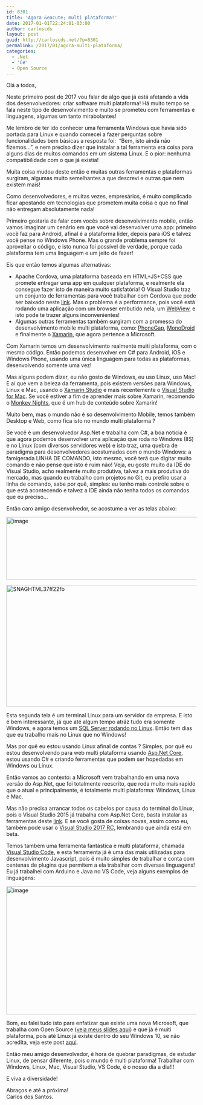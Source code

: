 ```yaml
---
id: 8301
title: 'Agora &eacute; multi plataforma!'
date: 2017-01-01T22:24:01-03:00
author: carloscds
layout: post
guid: http://carloscds.net/?p=8301
permalink: /2017/01/agora-multi-plataforma/
categories:
  - .Net
  - 'C#'
  - Open Source
---
```

Olá a todos,

Neste primeiro post de 2017 vou falar de algo que já está afetando a vida dos desenvolvedores: criar software multi plataforma! Há muito tempo se fala neste tipo de desenvolvimento e muito se prometeu com ferramentas e linguagens, algumas um tanto mirabolantes!

Me lembro de ter ido conhecer uma ferramenta Windows que havia sido portada para Linux e quando comecei a fazer perguntas sobre funcionalidades bem básicas a resposta foi:&#160; “Bem, isto ainda não fizemos…”, e nem preciso dizer que instalar a tal ferramenta era coisa para alguns dias de muitos comandos em um sistema Linux. E o pior: nenhuma compatibilidade com o que já existia! 

Muita coisa mudou deste então e muitas outras ferramentas e plataformas surgiram, algumas muito semelhantes a que descrevi e outras que nem existem mais!

Como desenvolvedores, e muitas vezes, empresários, é muito complicado ficar apostando em tecnologias que prometem muita coisa e que no final não entregam absolutamente nada!

Primeiro gostaria de falar com vocês sobre desenvolvimento mobile, então vamos imaginar um cenário em que você vai desenvolver uma app: primeiro você faz para Android, afinal é a plataforma líder, depois para iOS e talvez você pense no Windows Phone. Mas o grande problema sempre foi aproveitar o código, e isto nunca foi possível de verdade, porque cada plataforma tem uma linguagem e um jeito de fazer! 

Eis que então temos algumas alternativas: 

  * Apache Cordova, uma plataforma baseada em HTML+JS+CSS que promete entregar uma app em qualquer plataforma, e realmente ela consegue fazer isto de maneira muito satisfatória! O Visual Studio traz um conjunto de ferramentas para você trabalhar com Cordova que pode ser baixado neste [link](https://www.visualstudio.com/vs/cordova/). Mas o problema é a performance, pois você está rodando uma aplicação com um browser embutido nela, um [WebView](https://cordova.apache.org/docs/en/latest/guide/overview/), e isto pode te trazer alguns inconvenientes!&#160; 
  * Algumas outras ferramentas também surgiram com a promessa do desenvolvimento mobile multi plataforma, como: [PhoneGap](http://phonegap.com/getstarted/), [MonoDroid](http://www.monodevelop.com/archived/download/mono-for-android/) e finalmente o [Xamarin](https://www.xamarin.com/), que agora pertence a Microsoft.

Com Xamarin temos um desenvolvimento realmente muiti plataforma, com o mesmo código. Então podemos desenvolver em C# para Android, iOS e Windows Phone, usando uma única linguagem para todas as plataformas, desenvolvendo somente uma vez! 

Mas alguns podem dizer, eu não gosto de Windows, eu uso Linux, uso Mac! E aí que vem a beleza da ferramenta, pois existem versões para Windows, Linux e Mac, usando o [Xamarin Studio](https://www.xamarin.com/studio) e mais recentemente o [Visual Studio for Mac](https://www.visualstudio.com/vs/visual-studio-mac/). Se você estiver a fim de aprender mais sobre Xamarin, recomendo o [Monkey Nights](http://monkeyhub.com.br/), que é um hub de conteúdo sobre Xamarin!

Muito bem, mas o mundo não é so desenvolvimento Mobile, temos também Desktop e Web, como fica isto no mundo multi plataforma ?

Se você é um desenvolvedor Asp.Net e trabalha com C#, a boa notícia é que agora podemos desenvolver uma aplicação que roda no Windows (IIS) e no Linux (com diversos servidores web) e isto traz, uma quebra de paradigma para desenvolvedores acostumados com o mundo Windows: a famigerada LINHA DE COMANDO, isto mesmo, você terá que digitar muito comando e não pense que isto é ruim não! Veja, eu gosto muito da IDE do Visual Studio, acho realmente muito produtiva, talvez a mais produtiva do mercado, mas quando eu trabalho com projetos no Git, eu prefiro usar a linha de comando, sabe por quê, simples: eu tenho mais controle sobre o que está acontecendo e talvez a IDE ainda não tenha todos os comandos que eu preciso…

Entâo caro amigo desenvolvedor, se acostume a ver as telas abaixo:

[<img title="image" style="border-top: 0px; border-right: 0px; background-image: none; border-bottom: 0px; padding-top: 0px; padding-left: 0px; border-left: 0px; display: inline; padding-right: 0px" border="0" alt="image" src="http://carloscds.net/wp-content/uploads/2017/01/image_thumb.png" width="509" height="166" />](http://carloscds.net/wp-content/uploads/2017/01/image.png)

[<img title="SNAGHTML37ff22fb" style="border-top: 0px; border-right: 0px; background-image: none; border-bottom: 0px; padding-top: 0px; padding-left: 0px; border-left: 0px; display: inline; padding-right: 0px" border="0" alt="SNAGHTML37ff22fb" src="http://carloscds.net/wp-content/uploads/2017/01/SNAGHTML37ff22fb_thumb.png" width="520" height="322" />](http://carloscds.net/wp-content/uploads/2017/01/SNAGHTML37ff22fb.png)

Esta segunda tela é um terminal Linux para um servidor da empresa. E isto é bem interessante, já que até algum tempo atráz tudo era somente Windows, e agora temos um [SQL Server rodando no Linux](http://www.cds-software.com.br/noticias/sql-no-linux-erp-rodando/). Então tem dias que eu trabalho mais no Linux que no Windows!

Mas por quê eu estou usando Linux afinal de contas ? Simples, por quê eu estou desenvolvendo para web multi plataforma usando [Asp.Net Core](https://www.asp.net/core), estou usando C# e criando ferramentas que podem ser hopedadas em Windows ou Linux. 

Então vamos ao contexto: a Microsoft vem trabalhando em uma nova versão do Asp.Net, que foi totalmente reescrito, que roda muito mais rapido que o atual e principalmente, é totalmente multi plataforma: Windows, Linux e Mac.

Mas não precisa arrancar todos os cabelos por causa do terminal do Linux, pois o Visual Studio 2015 já trabalha com Asp.Net Core, basta instalar as ferramentas deste [link](https://www.microsoft.com/net/core#windowsvs2015). E se você gosta de coisas novas, assim como eu, também pode usar o [Visual Studio 2017 RC](https://www.visualstudio.com/vs/visual-studio-2017-rc/), lembrando que ainda está em beta.

Temos também uma ferramenta fantástica e multi plataforma, chamada [Visual Studio Code](https://code.visualstudio.com/), e esta ferramenta já é uma das mais utilizadas para desenvolvimento Javascript, pois é muito simples de trabalhar e conta com centenas de plugins que permitem a ela trabalhar com diversas linguagens! Eu já trabalhei com Arduino e Java no VS Code, veja alguns exemplos de linguagens:

[<img title="image" style="border-top: 0px; border-right: 0px; background-image: none; border-bottom: 0px; padding-top: 0px; padding-left: 0px; border-left: 0px; display: inline; padding-right: 0px" border="0" alt="image" src="http://carloscds.net/wp-content/uploads/2017/01/image_thumb-1.png" width="590" height="339" />](http://carloscds.net/wp-content/uploads/2017/01/image-1.png)

Bom, eu falei tudo isto para enfatizar que existe uma nova Microsoft, que trabalha com Open Source ([veja meus slides aqui](http://pt.slideshare.net/carloscds/microsoft-opensource)) e que já é muiti plataforma, pois até Linux já existe dentro do seu Windows 10, se não acredita, veja este post [aqui](http://carloscds.net/2016/08/tem-um-linux-no-meu-windows-10/).

Então meu amigo desenvolvedor, é hora de quebrar paradigmas, de estudar Linux, de pensar diferente, pois o mundo é multi plataforma! Trabalhar com Windows, Linux, Mac, Visual Studio, VS Code, é o nosso dia a dia!!!

E viva a diversidade!

Abraços e até a próxima!  
Carlos dos Santos.